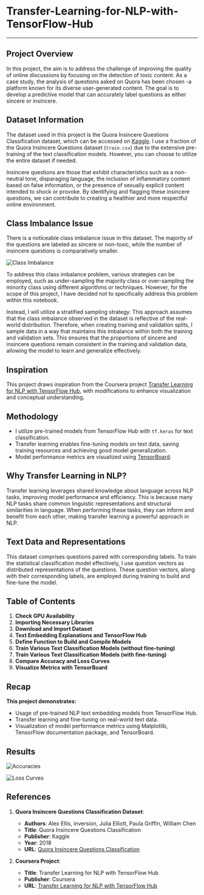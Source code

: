 # Transfer-Learning-for-NLP-with-TensorFlow-Hub

------------------------------

## Project Overview

In this project, the aim is to address the challenge of improving the quality of online discussions by focusing on the detection of toxic content. As a case study, the analysis of questions asked on Quora has been chosen -a platform known for its diverse user-generated content. The goal is to develop a predictive model that can accurately label questions as either sincere or insincere.

## Dataset Information

The dataset used in this project is the Quora Insincere Questions Classification dataset, which can be accessed on [Kaggle](https://www.kaggle.com/c/quora-insincere-questions-classification/data). I use a fraction of the Quora Insincere Questions dataset (`train.csv`) due to the extensive pre-training of the text classification models. However, you can choose to utilize the entire dataset if needed.

Insincere questions are those that exhibit characteristics such as a non-neutral tone, disparaging language, the inclusion of inflammatory content based on false information, or the presence of sexually explicit content intended to shock or provoke. By identifying and flagging these insincere questions, we can contribute to creating a healthier and more respectful online environment.

## Class Imbalance Issue

There is a noticeable class imbalance issue in this dataset. The majority of the questions are labeled as sincere or non-toxic, while the number of insincere questions is comparatively smaller.

![Class Imbalance](https://github.com/Nilabbasi/Transfer-Learning-for-NLP-with-TensorFlow-Hub/assets/110483698/58da4927-d039-45d2-a8ec-7e6da4214407)


To address this class imbalance problem, various strategies can be employed, such as under-sampling the majority class or over-sampling the minority class using different algorithms or techniques. However, for the scope of this project, I have decided not to specifically address this problem within this notebook.

Instead, I will utilize a stratified sampling strategy. This approach assumes that the class imbalance observed in the dataset is reflective of the real-world distribution. Therefore, when creating training and validation splits, I sample data in a way that maintains this imbalance within both the training and validation sets. This ensures that the proportions of sincere and insincere questions remain consistent in the training and validation data, allowing the model to learn and generalize effectively.


## Inspiration

This project draws inspiration from the Coursera project [Transfer Learning for NLP with TensorFlow Hub](https://www.coursera.org/projects/transfer-learning-nlp-tensorflow-hub/), with modifications to enhance visualization and conceptual understanding.


## Methodology

- I utilize pre-trained models from TensorFlow Hub with `tf.keras` for text classification.
- Transfer learning enables fine-tuning models on text data, saving training resources and achieving good model generalization.
- Model performance metrics are visualized using [TensorBoard](https://www.tensorflow.org/tensorboard).

## Why Transfer Learning in NLP?

Transfer learning leverages shared knowledge about language across NLP tasks, improving model performance and efficiency. This is because many NLP tasks share common linguistic representations and structural similarities in language. When performing these tasks, they can inform and benefit from each other, making transfer learning a powerful approach in NLP.

## Text Data and Representations

This dataset comprises questions paired with corresponding labels. To train the statistical classification model effectively, I use question vectors as distributed representations of the questions. These question vectors, along with their corresponding labels, are employed during training to build and fine-tune the model.

## Table of Contents

1. **Check GPU Availability**
2. **Importing Necessary Libraries**
3. **Download and Import Dataset**
4. **Text Embedding Explanations and TensorFlow Hub**
5. **Define Function to Build and Compile Models**
6. **Train Various Text Classification Models (without fine-tuning)**
7. **Train Various Text Classification Models (with fine-tuning)**
8. **Compare Accuracy and Loss Curves**
9. **Visualize Metrics with TensorBoard**


## Recap

**This project demonstrates:**
- Usage of pre-trained NLP text embedding models from TensorFlow Hub.
- Transfer learning and fine-tuning on real-world text data.
- Visualization of model performance metrics using Matplotlib, TensorFlow documentation package, and TensorBoard.

## Results

![Accuracies](https://github.com/Nilabbasi/Transfer-Learning-for-NLP-with-TensorFlow-Hub/assets/110483698/92c92612-9952-4aa8-8d6d-ec00b5c9b80c)


![Loss Curves](https://github.com/Nilabbasi/Transfer-Learning-for-NLP-with-TensorFlow-Hub/assets/110483698/d87645b8-8e85-4dc0-931f-fba7be42c8da)

## References

1. **Quora Insincere Questions Classification Dataset**:
   - **Authors**: Alex Ellis, inversion, Julia Elliott, Paula Griffin, William Chen
   - **Title**: Quora Insincere Questions Classification
   - **Publisher**: Kaggle
   - **Year**: 2018
   - **URL**: [Quora Insincere Questions Classification](https://www.kaggle.com/c/quora-insincere-questions-classification/data)

2. **Coursera Project**:
   - **Title**: Transfer Learning for NLP with TensorFlow Hub
   - **Publisher**: Coursera
   - **URL**: [Transfer Learning for NLP with TensorFlow Hub](https://www.coursera.org/projects/transfer-learning-nlp-tensorflow-hub/)
